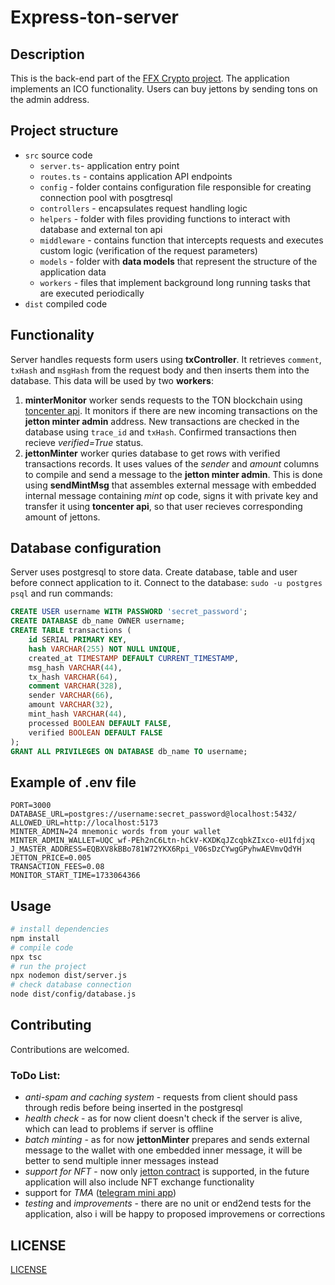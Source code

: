 # Express-ton-server

## Description 
This is the back-end part of the [FFX Crypto project](https://github.com/ffx-crypto). 
The application implements an ICO functionality. Users can buy jettons by sending tons on the admin address.  

## Project structure 
- `src` source code
    - `server.ts`- application entry point 
    - `routes.ts` - contains application API endpoints
    - `config` - folder contains configuration file responsible for creating connection pool with posgtresql
    - `controllers` - encapsulates request handling logic
    - `helpers` - folder with files providing functions to interact with database and external ton api
    - `middleware` - contains function that intercepts requests and executes custom logic (verification of the request parameters)
    - `models` - folder with **data models** that represent the structure of the application data
    - `workers` - files that implement background long running tasks that are executed periodically
- `dist` compiled code

## Functionality
Server handles requests form users using **txController**. It retrieves `comment`, `txHash` and `msgHash` from the request body and then inserts them into the database.
This data will be used by two **workers**: 
1. **minterMonitor** worker sends requests to the TON blockchain using [toncenter api](https://toncenter.com/api/v3/index.html). It monitors if there are new incoming transactions on the **jetton minter admin** address. New transactions are checked in the database using `trace_id` and `txHash`. Confirmed transactions then recieve *verified=True* status. 
2. **jettonMinter** worker quries database to get rows with verified transactions records. It uses values of the *sender* and *amount* columns to compile and send a message to the **jetton minter admin**. This is done using **sendMintMsg** that assembles external message with embedded internal message containing *mint* op code, signs it with private key and transfer it using **toncenter api**, so that user recieves corresponding amount of jettons.

## Database configuration
Server uses postgresql to store data. Create database, table and user before connect application to it.
Connect to the database: `sudo -u postgres psql` and run commands:

```sql
CREATE USER username WITH PASSWORD 'secret_password';
CREATE DATABASE db_name OWNER username;
CREATE TABLE transactions (
    id SERIAL PRIMARY KEY,
    hash VARCHAR(255) NOT NULL UNIQUE,
    created_at TIMESTAMP DEFAULT CURRENT_TIMESTAMP,
    msg_hash VARCHAR(44),
    tx_hash VARCHAR(64),
    comment VARCHAR(328),
    sender VARCHAR(66),
    amount VARCHAR(32),
    mint_hash VARCHAR(44),
    processed BOOLEAN DEFAULT FALSE,
    verified BOOLEAN DEFAULT FALSE
);
GRANT ALL PRIVILEGES ON DATABASE db_name TO username;
```
## Example of .env file

```
PORT=3000
DATABASE_URL=postgres://username:secret_password@localhost:5432/
ALLOWED_URL=http://localhost:5173
MINTER_ADMIN=24 mnemonic words from your wallet
MINTER_ADMIN_WALLET=UQC_wf-PEh2nC6Ltn-hCkV-KXDKqJZcqbkZIxco-eU1fdjxq
J_MASTER_ADDRESS=EQBXV8kBBo781W72YKX6Rpi_V06sDzCYwgGPyhwAEVmvQdYH
JETTON_PRICE=0.005
TRANSACTION_FEES=0.08
MONITOR_START_TIME=1733064366
```

## Usage
```sh
# install dependencies
npm install
# compile code 
npx tsc 
# run the project 
npx nodemon dist/server.js
# check database connection
node dist/config/database.js
```
## Contributing
Contributions are welcomed. 
### ToDo List:
- *anti-spam and caching system* - requests from client should pass through redis before being inserted in the postgresql 
- *health check* - as for now client doesn't check if the server is alive, which can lead to problems if server is offline 
- *batch minting* - as for now **jettonMinter** prepares and sends external message to the wallet with one embedded inner message, it will be better to send multiple inner messages instead
- *support for NFT* - now only [jetton contract](https://github.com/ffx-crypto/jetton-sc) is supported, in the future application will also include NFT exchange functionality
- support for *TMA* ([telegram mini app](https://docs.ton.org/v3/guidelines/dapps/tma/overview))
- *testing* and *improvements* - there are no unit or end2end tests for the application, also i will be happy to proposed improvemens or corrections

## LICENSE 
[LICENSE](./LICENSE)






